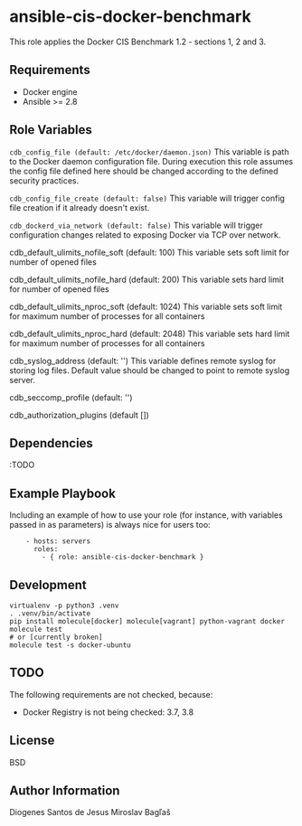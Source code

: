 ansible-cis-docker-benchmark
=========

This role applies the Docker CIS Benchmark 1.2 - sections 1, 2 and 3.

Requirements
------------

- Docker engine
- Ansible >= 2.8

Role Variables
--------------

`cdb_config_file (default: /etc/docker/daemon.json)`
This variable is path to the Docker daemon configuration file. During execution this role assumes the config file defined here should be changed according to the defined security practices.

`cdb_config_file_create (default: false)`
This variable will trigger config file creation if it already doesn't exist.

`cdb_dockerd_via_network (default: false)`
This variable will trigger configuration changes related to exposing Docker via TCP over network.

cdb_default_ulimits_nofile_soft (default: 100)
This variable sets soft limit for number of opened files

cdb_default_ulimits_nofile_hard (default: 200)
This variable sets hard limit for number of opened files

cdb_default_ulimits_nproc_soft (default: 1024)
This variable sets soft limit for maximum number of processes for all containers

cdb_default_ulimits_nproc_hard (default: 2048)
This variable sets hard limit for maximum number of processes for all containers

cdb_syslog_address (default: '')
This variable defines remote syslog for storing log files.
Default value should be changed to point to remote syslog server.

cdb_seccomp_profile (default: '')

cdb_authorization_plugins (default [])


Dependencies
------------

:TODO

Example Playbook
----------------

Including an example of how to use your role (for instance, with variables passed in as parameters) is always nice for users too:


```
    - hosts: servers
      roles:
        - { role: ansible-cis-docker-benchmark }

```

Development
-----------

```
virtualenv -p python3 .venv
. .venv/bin/activate
pip install molecule[docker] molecule[vagrant] python-vagrant docker
molecule test
# or [currently broken]
molecule test -s docker-ubuntu
````

TODO
-----

The following requirements are not checked, because:

* Docker Registry is not being checked: 3.7, 3.8


License
-------

BSD

Author Information
------------------

Diogenes Santos de Jesus
Miroslav Bagľaš
